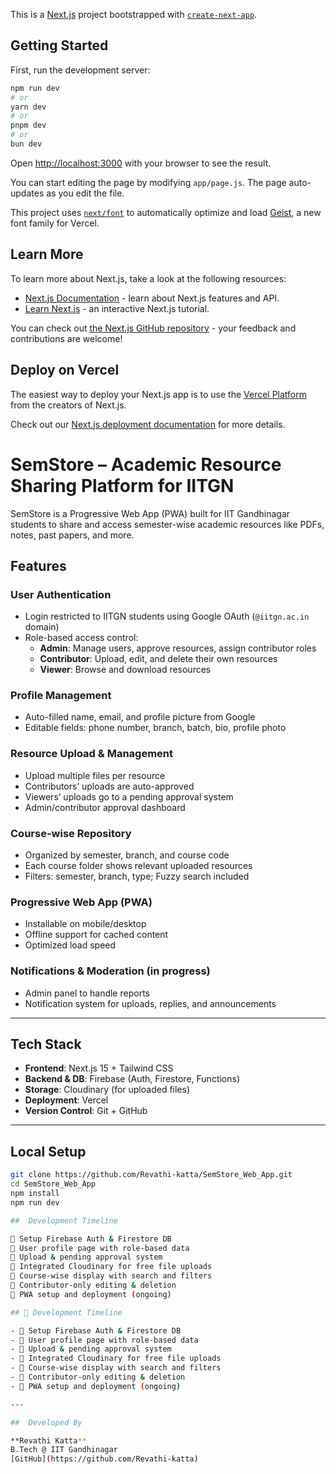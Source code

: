 This is a [Next.js](https://nextjs.org) project bootstrapped with [`create-next-app`](https://github.com/vercel/next.js/tree/canary/packages/create-next-app).

## Getting Started

First, run the development server:

```bash
npm run dev
# or
yarn dev
# or
pnpm dev
# or
bun dev
```

Open [http://localhost:3000](http://localhost:3000) with your browser to see the result.

You can start editing the page by modifying `app/page.js`. The page auto-updates as you edit the file.

This project uses [`next/font`](https://nextjs.org/docs/app/building-your-application/optimizing/fonts) to automatically optimize and load [Geist](https://vercel.com/font), a new font family for Vercel.

## Learn More

To learn more about Next.js, take a look at the following resources:

- [Next.js Documentation](https://nextjs.org/docs) - learn about Next.js features and API.
- [Learn Next.js](https://nextjs.org/learn) - an interactive Next.js tutorial.

You can check out [the Next.js GitHub repository](https://github.com/vercel/next.js) - your feedback and contributions are welcome!

## Deploy on Vercel

The easiest way to deploy your Next.js app is to use the [Vercel Platform](https://vercel.com/new?utm_medium=default-template&filter=next.js&utm_source=create-next-app&utm_campaign=create-next-app-readme) from the creators of Next.js.

Check out our [Next.js deployment documentation](https://nextjs.org/docs/app/building-your-application/deploying) for more details.


#  SemStore – Academic Resource Sharing Platform for IITGN

SemStore is a Progressive Web App (PWA) built for IIT Gandhinagar students to share and access semester-wise academic resources like PDFs, notes, past papers, and more.

##  Features

###  User Authentication
- Login restricted to IITGN students using Google OAuth (`@iitgn.ac.in` domain)
- Role-based access control:
  - **Admin**: Manage users, approve resources, assign contributor roles
  - **Contributor**: Upload, edit, and delete their own resources
  - **Viewer**: Browse and download resources

###  Profile Management
- Auto-filled name, email, and profile picture from Google
- Editable fields: phone number, branch, batch, bio, profile photo

###  Resource Upload & Management
- Upload multiple files per resource
- Contributors’ uploads are auto-approved
- Viewers’ uploads go to a pending approval system
- Admin/contributor approval dashboard

###  Course-wise Repository
- Organized by semester, branch, and course code
- Each course folder shows relevant uploaded resources
- Filters: semester, branch, type; Fuzzy search included

###  Progressive Web App (PWA)
- Installable on mobile/desktop
- Offline support for cached content
- Optimized load speed

###  Notifications & Moderation (in progress)
- Admin panel to handle reports
- Notification system for uploads, replies, and announcements

---

## Tech Stack

- **Frontend**: Next.js 15 + Tailwind CSS
- **Backend & DB**: Firebase (Auth, Firestore, Functions)
- **Storage**: Cloudinary (for uploaded files)
- **Deployment**: Vercel
- **Version Control**: Git + GitHub

---

##  Local Setup

```bash
git clone https://github.com/Revathi-katta/SemStore_Web_App.git
cd SemStore_Web_App
npm install
npm run dev

##  Development Timeline

🔹 Setup Firebase Auth & Firestore DB
🔹 User profile page with role-based data
🔹 Upload & pending approval system
🔹 Integrated Cloudinary for free file uploads
🔹 Course-wise display with search and filters
🔹 Contributor-only editing & deletion
🔹 PWA setup and deployment (ongoing)

## 📅 Development Timeline

- 🔹 Setup Firebase Auth & Firestore DB
- 🔹 User profile page with role-based data
- 🔹 Upload & pending approval system
- 🔹 Integrated Cloudinary for free file uploads
- 🔹 Course-wise display with search and filters
- 🔹 Contributor-only editing & deletion
- 🔹 PWA setup and deployment (ongoing)

---

##  Developed By

**Revathi Katta**  
B.Tech @ IIT Gandhinagar
[GitHub](https://github.com/Revathi-katta)

